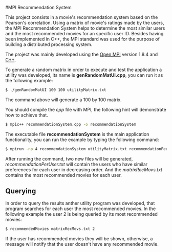 #MPI Recommendation System

This project consists in a movie's recommendation system based on the Pearson's correlation. Using a matrix of movie's ratings made by the users, the MPI Recommendation System helps to determine the most similar users and the most recommended movies for an specific user ID. Besides having been implemented in C++, the MPI standard was used for the purpose of building a distributed processing system.

The project was mainly developed using the [Open MPI] version 1.8.4 and [C++].

To generate a random matrix in order to execute and test the application a utility was developed, its name is **genRandomMatUI.cpp**, you can run it as the following example:

```sh
$ ./genRandomMatUI 100 100 utilityMatrix.txt
```
The command above will generate a 100 by 100 matrix.

You should compile the *cpp* file with MPI, the following hint will demonstrate how to achieve that.

```sh
$ mpic++ recommendationSystem.cpp -o recommendationSystem
```

The executable file **recommendationSystem** is the main application functionality, you can run the example by typing the following command:

```sh
$ mpirun -np 4 recommendationSystem utilityMatrix.txt recommendationPerUser.txt matrixRecMovs.txt nrow ncol recoomendationPerUser
```

After running the command, two new files will be generated, *recommendationPerUser.txt* will contain the users who have similar preferences for each user in decreasing order. And the *matrixRecMovs.txt* contains the most recommended movies for each user.

## Querying

In order to query the results anther utility program was developed, that program searches for each user the most recommended movies.
In the following example the user 2 is being queried by its most recommended movies:
```sh
$ recommendedMovies matrixRecMovs.txt 2
```
If the user has recommended movies they will be shown, otherwise, a message will notify that the user doesn't have any recommended movie.

[Open MPI]:http://www.open-mpi.org/
[C++]:http://www.cplusplus.com/
